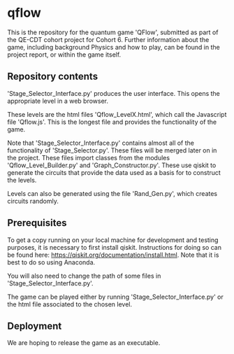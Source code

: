 # qflow

This is the repository for the quantum game 'QFlow', submitted as part of the QE-CDT cohort project for Cohort 6. Further information about the game, including background Physics and how to play, can be found in the project report, or within the game itself.

## Repository contents

'Stage_Selector_Interface.py' produces the user interface. This opens the appropriate level in a web browser. 

These levels are the html files 'Qflow_LevelX.html', which call the Javascript file 'Qflow.js'. This is the longest file and provides the functionality of the game.

Note that 'Stage_Selector_Interface.py' contains almost all of the functionality of 'Stage_Selector.py'. These files will be merged later on in the project. These files import classes from the modules 'Qflow_Level_Builder.py' and 'Graph_Constructor.py'. These use qiskit to generate the circuits that provide the data used as a basis for to construct the levels.

Levels can also be generated using the file 'Rand_Gen.py', which creates circuits randomly.

## Prerequisites

To get a copy running on your local machine for development and testing purposes, it is necessary to first install qiskit. Instructions for doing so can be found here: https://qiskit.org/documentation/install.html. Note that it is best to do so using Anaconda.

You will also need to change the path of some files in 'Stage_Selector_Interface.py'.

The game can be played either by running 'Stage_Selector_Interface.py' or the html file associated to the chosen level.

## Deployment 

We are hoping to release the game as an executable.
